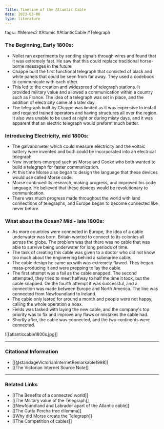 ```yaml
---
Title: Timeline of the Atlantic Cable
date: 2023-03-08
type: literature
---
```

tags:: #Memex2 #Atomic #AtlanticCable #Telegraph 

### The Beginning, Early 1800s:
- Nollet ran experiments by sending signals through wires and found that it was extremely fast. He saw that this could replace traditional horse-borne messages in the future
- Chappe built the first functional telegraph that consisted of black and white panels that could be seen from far away. They used a codebook to communicate with each other.
- This led to the creation and widespread of telegraph stations. It provided military value and allowed a communication within a country such as France. The idea of a telegraph was set in place, and the addition of electricity came at a later day.
- The telegraph built by Chappe was limited as it was expensive to install and required trained operators and having structures all over the region. It also was unable to be used at night or during misty days, and it was apparent that an electric telegraph would preform much better.

### Introducing Electricity, mid 1800s:
- The galvanometer which could measure electricity and the voltaic battery were invented and both could be incorporated into an electrical telegraph
- New inventors emerged such as Morse and Cooke who both wanted to build a telegraph for faster communication.
- At this time Morse also began to design the language that these devices would use called Morse code.
- Morse continued its research, making progress, and improved his code language. He believed that these devices would be revolutionary to communication.
- There was much progress made throughout the world with land connections of telegraphs, and Europe began to become connected like never before.

### What about the Ocean? Mid - late 1800s:
- As more countries were connected in Europe, the idea of a cable underwater was born. Britain wanted to connect to its colonies all across the globe. The problem was that there was no cable that was able to survive being underwater for long periods of time.
- The task of creating this cable was given to a doctor who did not know too much about the engineering behind a submarine cable.
- The cable design he came up with was extremely flawed. They began mass-producing it and were prepping to lay the cable.
- The first attempt was a fail as the cable snapped. The second attempted, they tried to meet halfway to half the time it took, but the cable snapped. On the fourth attempt it was successful, and a connection was made between Europe and North America. The line was connected from Newfoundland to Ireland.
- The cable only lasted for around a month and people were not happy, calling the whole operation a hoax.
- Fields was tasked with laying the new cable, and the company's top priority was to fix and improve any flaws or mistakes the cable had.
- Shortly after, the cable was connected, and the two continents were connected.

![[atlanticcable1800s.jpg]]

---
### Citational Information

- [[@standageVictorianInternetRemarkable1998]]
- [[The Victorian Internet Source Note]]

---

### Related Links

- [[The Benefits of a connected world]]
- [[The Military value of the Telegraph]]
- [[Newfoundland and Labrador apart of the Atlantic cable]]
- [[The Gutta Percha tree dilemma]]
- [[Why did Morse create the Telegraph]]
- [[The Competition of cables]]